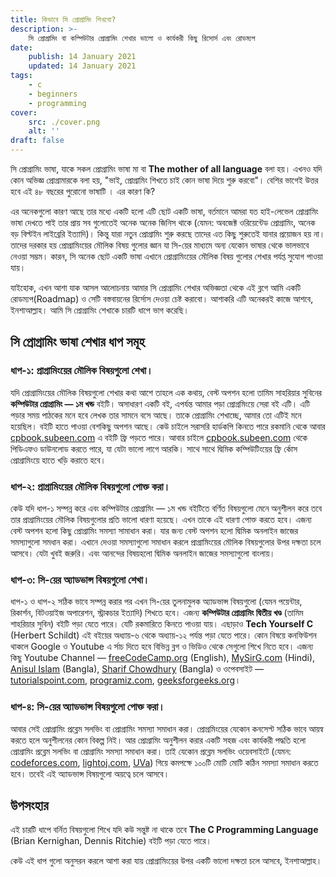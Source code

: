 ```yaml
---
title: কিভাবে সি প্রোগ্রামিং শিখবো?
description: >-
    সি প্রোগ্রামিং বা কম্পিউটার প্রোগ্রামিং শেখার ভালো ও কার্যকরী কিছু রিসোর্স এবং রোডম্যপ
date:
    publish: 14 January 2021
    updated: 14 January 2021
tags:
    - c
    - beginners
    - programming
cover:
    src: ./cover.png
    alt: ''
draft: false
---
```


সি প্রোগ্রামিং ভাষা, যাকে সকল প্রোগ্রামিং ভাষা মা বা **The mother of all language** বলা হয়। এখনও যদি কোন অভিজ্ঞ প্রোগ্রামারকে বলা হয়, "ভাই, প্রোগ্রামিং শিখতে চাই কোন ভাষা দিয়ে শুরু করবো"। বেশির ভাগেই উত্তর হবে এই ৪৮ বছরের পুরোনো ভাষাটি । এর কারণ কি?

এর অনেকগুলো কারণ আছে তার মধ্যে একটি হলো এটি ছোট একটি ভাষা, বর্তমানে আমরা যত হাই-লেভেল প্রোগ্রামিং ভাষা দেখতে পাই তার প্রায় সব গুলোতেই অনেক অনেক জিনিস থাকে (যেমন: অবজেক্ট ওরিয়েন্টেড প্রোগ্রামিং, অনেক বড় বিল্টইন লাইব্রেরি ইত্যাদি)। কিন্তু যারা নতুন প্রোগ্রামিং শুরু করছে তাদের এত কিছু শুরুতেই যানার প্রয়োজন হয় না। তাদের দরকার হয় প্রোগ্রামিংয়ের মৌলিক বিষয় গুলোর জ্ঞান যা সি-য়ের মাধ্যমে অন্য যেকোন ভাষার থেকে ভালভাবে নেওয়া সম্ভম। কারন, সি অনেক ছোট একটি ভাষা এখানে প্রোগ্রামিংয়ের মৌলিক বিষয় গুলোর শেখার পর্যপ্ত সুযোগ পাওয়া যায়।

যাইহোক, এখন আশা যাক আসল আলোচনায় আমার সি প্রোগ্রামিং শেখার অভিজ্ঞতা থেকে এই ব্লগে আমি একটি রোডম্যপ(Roadmap) ও সেটি বস্তবায়নের রির্সোস দেওয়া চেষ্ট করাবো। আশাকরি এটি অনেকরই কাজে আশবে, ইনশাআল্লাহ। আমি সি প্রোগ্রামিং শেখাকে চারটি ধাপে ভাগ করেছি।

## সি প্রোগ্রামিং ভাষা শেখার ধাপ সমূহ

### ধাপ-১: প্রাগ্রামিংয়ের মৌলিক বিষয়গুলো শেখা।

যদি প্রোগ্রামিংয়ের মৌলিক বিষয়গুলো শেখার কথা আশে তাহলে এক কথায়, বেস্ট অপশন হলো তামিম সাহরিয়ার সুবিনের **কম্পিউটার প্রোগ্রামিং — ১ম খন্ড** বইটি। অসাধারণ একটি বই, এপর্যন্ত আমার পড়া প্রোগ্রমিংয়ে সেরা বই এটি। এটি পড়ার সময় পাঠকের মনে হবে লেখক তার সামনে বসে আছে। তাকে প্রোগ্রামিং শেখাচ্ছে, আমার তো এটিই মনে হয়েছিল। বইটি হাতে পাওয়া বেশকিছু অপশন আছে। কেউ চাইলে সরাসরি হার্ডকপি কিনতে পারে রকমানি থেকে আবার [cpbook.subeen.com](https://cpbook.subeen.com) এ বইটি ফ্রি পড়তে পারে। আবার চাইলে [cpbook.subeen.com](https://cpbook.subeen.com) থেকে পিডিএফও ডাউনলোড করতে পারে, যা যেটা ভালো লাগে আরকি। সাথে সাথে দ্বিমিক কম্পিউটিংয়ের ফ্রি র্কোস প্রোগ্রামিংয়ে হাতে খড়ি করাতে হবে।

### ধাপ-২: প্রাগ্রামিংয়ের মৌলিক বিষয়গুলো পোক্ত করা।

কেউ যদি ধাপ-১ সম্পন্ন করে এবং কম্পিউটার প্রোগ্রামিং — ১ম খন্ড বইটিতে বর্ণিত বিষয়গুলো মেনে অনুশীলন করে তবে তার প্রাগ্রামিংয়ের মৌলিক বিষয়গুলোর প্রতি ভালো ধারণা হয়েছে। এখন তাকে এই ধারণা পোক্ত করতে হবে। এজন্য বেস্ট অপশন হলো কিছু প্রোগ্রামিং সমস্যা সামাধান করা। যার জন্য বেস্ট অপশন হলো দ্বিমিক অনলাইন জাজের সমস্যাগুলো সমধান করা। এখানে দেওয়া সমস্যাগুলো সমাধান করলে প্রাগ্রামিংয়ের মৌলিক বিষয়গুলোর উপর দক্ষতা চলে আসবে। যেটা খুবই জরুরি। এবং আনন্দের বিষয়হলো দ্বিমিক অনলাইন জাজের সমস্যাগুলো বাংলায়।

### ধাপ-৩: সি-য়ের অ্যাডভান্স বিষয়গুলো শেখা।

ধাপ-১ ও ধাপ-২ সঠিক ভাবে সম্পন্ন করার পর এখন সি-য়ের তুলনামুলক অ্যাডভান্স বিষয়গুলো (যেমন পয়েন্টার, রিকার্শন, বিটওয়াইজ অপারেশন, স্ট্রাকচার ইত্যাদি) শিখতে হবে। এজন্য **কম্পিউটার প্রোগ্রামিং দ্বিতীয় খণ্ড** (তামিম শাহরিয়ার সুবিন) বইটি পড়া যেতে পারে। যেটি রকমারিতে কিনতে পাওয়া যায়। এছাড়াও **Tech Yourself C** (Herbert Schildt) এই বইয়ের অধ্যায়-৬ থেকে অধ্যায়-১২ পর্যন্ত পড়া যেতে পারে। কোন বিষয়ে কনফিউশন থাকলে Google ও Youtube এ র্সাচ দিতে হবে বিভিন্ন ব্লগ ও ভিডিও থেকে সেগুলো শিখে নিতে হবে। এজন্য কিছু Youtube Channel — [freeCodeCamp.org](https://www.youtube.com/channel/UC8butISFwT-Wl7EV0hUK0BQ) (English), [MySirG.com](https://www.youtube.com/user/saurabhexponent1) (Hindi), [Anisul Islam](https://www.youtube.com/user/ANIS3730) (Bangla), [Sharif Chowdhury](https://www.youtube.com/@shariftech) (Bangla) ও ওপেবসাইট — [tutorialspoint.com](https://www.tutorialspoint.com), [programiz.com](https://www.programiz.com), [geeksforgeeks.org](https://www.geeksforgeeks.org)।

### ধাপ-৪: সি-য়ের অ্যাডভান্স বিষয়গুলো পোক্ত করা।

আবার সেই প্রোগ্রামিং প্রব্লেম সলভিং বা প্রোগ্রামিং সমস্যা সমাধান করা। প্রোগ্রমিংয়ের যেকোন কনসেপ্ট সঠিক ভাবে আয়ন্ব করতে হলে অনুশীলনের কোন বিকল্প নিই। আর প্রোগ্রামিং অনুশীলন করার একটি সহজ এবং কার্যকরী পদ্ধতি হলো প্রোগ্রামিং প্রব্লেম সলভিং বা প্রোগ্রামিং সমস্যা সমাধান করা। তাই যেকোন প্রব্লেম সলভিং ওয়েবসাইটে (যেমন: [codeforces.com](https://codeforces.com), [lightoj.com](https://lightoj.com), [UVa](https://onlinejudge.org)) গিয়ে কমপক্ষে ১০০টি মোটি মোটি কঠিন সমস্যা সমাধান করতে হবে। তবেই এই অ্যাডভান্স বিষয়গুলো অয়ত্বে চলে আসবে।

## উপসংহার

এই চারটি ধাপে বর্নিত বিষয়গুলো শিখে যদি কউ সন্তুষ্ট না থাকে তবে **The C Programming Language** (Brian Kernighan, Dennis Ritchie) বইটি পড়া যেতে পারে।

কেউ এই ধাপ গুলো অনুসরন করলে আশা করা যায় প্রোগ্রামিংয়ের উপর একটি ভালো দক্ষতা চলে আসবে, ইনশাআল্লাহ।
